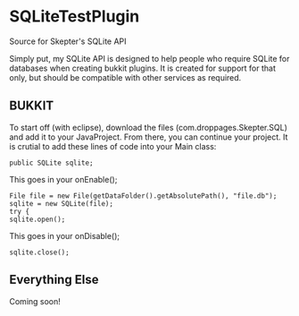SQLiteTestPlugin
================

Source for Skepter's SQLite API

Simply put, my SQLite API is designed to help people who require SQLite for databases when creating bukkit plugins. It is created for support for that only, but should be compatible with other services as required.

BUKKIT
------
To start off (with eclipse), download the files (com.droppages.Skepter.SQL) and add it to your JavaProject. From there, you can continue your project. It is crutial to add these lines of code into your Main class:

	public SQLite sqlite;

This goes in your onEnable();

	File file = new File(getDataFolder().getAbsolutePath(), "file.db");
	sqlite = new SQLite(file);
	try {
	sqlite.open();


This goes in your onDisable();
	
	sqlite.close();

Everything Else
---------------
Coming soon!
